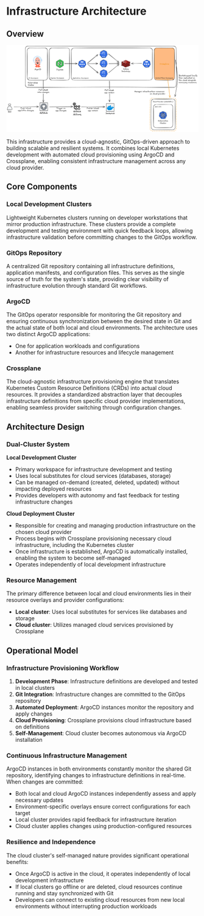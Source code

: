 # Infrastructure Architecture

## Overview

![Epicshelter Orchestration Layer Architecture](../assets/orchestration-layer-architecture.png)

This infrastructure provides a cloud-agnostic, GitOps-driven approach to building scalable and resilient systems. It combines local Kubernetes development with automated cloud provisioning using ArgoCD and Crossplane, enabling consistent infrastructure management across any cloud provider.

## Core Components

### Local Development Clusters

Lightweight Kubernetes clusters running on developer workstations that mirror production infrastructure. These clusters provide a complete development and testing environment with quick feedback loops, allowing infrastructure validation before committing changes to the GitOps workflow.

### GitOps Repository

A centralized Git repository containing all infrastructure definitions, application manifests, and configuration files. This serves as the single source of truth for the system's state, providing clear visibility of infrastructure evolution through standard Git workflows.

### ArgoCD

The GitOps operator responsible for monitoring the Git repository and ensuring continuous synchronization between the desired state in Git and the actual state of both local and cloud environments. The architecture uses two distinct ArgoCD applications:
- One for application workloads and configurations
- Another for infrastructure resources and lifecycle management

### Crossplane

The cloud-agnostic infrastructure provisioning engine that translates Kubernetes Custom Resource Definitions (CRDs) into actual cloud resources. It provides a standardized abstraction layer that decouples infrastructure definitions from specific cloud provider implementations, enabling seamless provider switching through configuration changes.

## Architecture Design

### Dual-Cluster System

**Local Development Cluster**

- Primary workspace for infrastructure development and testing
- Uses local substitutes for cloud services (databases, storage)
- Can be managed on-demand (created, deleted, updated) without impacting deployed resources
- Provides developers with autonomy and fast feedback for testing infrastructure changes

**Cloud Deployment Cluster**

- Responsible for creating and managing production infrastructure on the chosen cloud provider
- Process begins with Crossplane provisioning necessary cloud infrastructure, including the Kubernetes cluster
- Once infrastructure is established, ArgoCD is automatically installed, enabling the system to become self-managed
- Operates independently of local development infrastructure

### Resource Management

The primary difference between local and cloud environments lies in their resource overlays and provider configurations:

- **Local cluster**: Uses local substitutes for services like databases and storage
- **Cloud cluster**: Utilizes managed cloud services provisioned by Crossplane

## Operational Model

### Infrastructure Provisioning Workflow

1. **Development Phase**: Infrastructure definitions are developed and tested in local clusters
2. **Git Integration**: Infrastructure changes are committed to the GitOps repository
3. **Automated Deployment**: ArgoCD instances monitor the repository and apply changes
4. **Cloud Provisioning**: Crossplane provisions cloud infrastructure based on definitions
5. **Self-Management**: Cloud cluster becomes autonomous via ArgoCD installation

### Continuous Infrastructure Management

ArgoCD instances in both environments constantly monitor the shared Git repository, identifying changes to infrastructure definitions in real-time. When changes are committed:

- Both local and cloud ArgoCD instances independently assess and apply necessary updates
- Environment-specific overlays ensure correct configurations for each target
- Local cluster provides rapid feedback for infrastructure iteration
- Cloud cluster applies changes using production-configured resources

### Resilience and Independence

The cloud cluster's self-managed nature provides significant operational benefits:

- Once ArgoCD is active in the cloud, it operates independently of local development infrastructure
- If local clusters go offline or are deleted, cloud resources continue running and stay synchronized with Git
- Developers can connect to existing cloud resources from new local environments without interrupting production workloads
